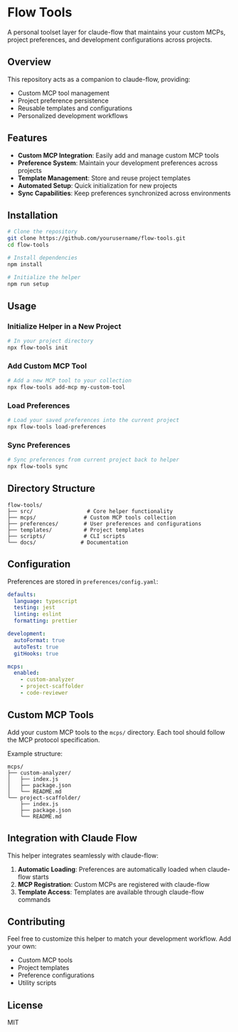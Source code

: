 # Flow Tools

A personal toolset layer for claude-flow that maintains your custom MCPs, project preferences, and development configurations across projects.

## Overview

This repository acts as a companion to claude-flow, providing:
- Custom MCP tool management
- Project preference persistence
- Reusable templates and configurations
- Personalized development workflows

## Features

- **Custom MCP Integration**: Easily add and manage custom MCP tools
- **Preference System**: Maintain your development preferences across projects
- **Template Management**: Store and reuse project templates
- **Automated Setup**: Quick initialization for new projects
- **Sync Capabilities**: Keep preferences synchronized across environments

## Installation

```bash
# Clone the repository
git clone https://github.com/yourusername/flow-tools.git
cd flow-tools

# Install dependencies
npm install

# Initialize the helper
npm run setup
```

## Usage

### Initialize Helper in a New Project

```bash
# In your project directory
npx flow-tools init
```

### Add Custom MCP Tool

```bash
# Add a new MCP tool to your collection
npx flow-tools add-mcp my-custom-tool
```

### Load Preferences

```bash
# Load your saved preferences into the current project
npx flow-tools load-preferences
```

### Sync Preferences

```bash
# Sync preferences from current project back to helper
npx flow-tools sync
```

## Directory Structure

```
flow-tools/
├── src/                 # Core helper functionality
├── mcps/               # Custom MCP tools collection
├── preferences/        # User preferences and configurations
├── templates/          # Project templates
├── scripts/            # CLI scripts
└── docs/              # Documentation
```

## Configuration

Preferences are stored in `preferences/config.yaml`:

```yaml
defaults:
  language: typescript
  testing: jest
  linting: eslint
  formatting: prettier

development:
  autoFormat: true
  autoTest: true
  gitHooks: true

mcps:
  enabled:
    - custom-analyzer
    - project-scaffolder
    - code-reviewer
```

## Custom MCP Tools

Add your custom MCP tools to the `mcps/` directory. Each tool should follow the MCP protocol specification.

Example structure:
```
mcps/
├── custom-analyzer/
│   ├── index.js
│   ├── package.json
│   └── README.md
└── project-scaffolder/
    ├── index.js
    ├── package.json
    └── README.md
```

## Integration with Claude Flow

This helper integrates seamlessly with claude-flow:

1. **Automatic Loading**: Preferences are automatically loaded when claude-flow starts
2. **MCP Registration**: Custom MCPs are registered with claude-flow
3. **Template Access**: Templates are available through claude-flow commands

## Contributing

Feel free to customize this helper to match your development workflow. Add your own:
- Custom MCP tools
- Project templates
- Preference configurations
- Utility scripts

## License

MIT